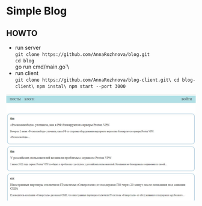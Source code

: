 


# Simple Blog


## HOWTO

- run server\
`git clone https://github.com/AnnaRozhnova/blog.git`\
`cd blog`\
   go run cmd/main.go`\
- run client\
  `git clone https://github.com/AnnaRozhnova/blog-client.git\
   cd blog-client\
   npm instal\
   npm start --port 3000`
    



<img src="./images/app2.JPG">
